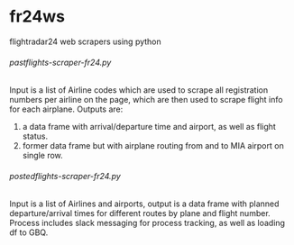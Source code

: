 # fr24ws
flightradar24 web scrapers using python


<h6>pastflights-scraper-fr24.py</h6>
Input is a list of Airline codes which are used to scrape all registration numbers per airline on the page, which are then used to scrape flight info for each airplane. 
Outputs are: 
  <ol>
  <li>a data frame with arrival/departure time and airport, as well as flight status.</li>
  <li>former data frame but with airplane routing from and to MIA airport on single row.</li> 
  </ol>

<h6>postedflights-scraper-fr24.py</h6>
Input is a list of Airlines and airports, output is a data frame with planned departure/arrival times for different routes by plane and flight number. 
Process includes slack messaging for process tracking, as well as loading df to GBQ.
